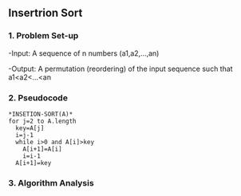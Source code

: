 ## Insertrion Sort
### 1. Problem Set-up

-Input: A sequence of n numbers (a1,a2,...,an)

-Output: A permutation (reordering) of the input sequence such
that a1<a2<...<an
### 2. Pseudocode
```
*INSETION-SORT(A)*
for j=2 to A.length
  key=A[j]
  i=j-1
  while i>0 and A[i]>key
    A[i+1]=A[i]
    i=i-1
  A[i+1]=key
```
### 3. Algorithm Analysis
